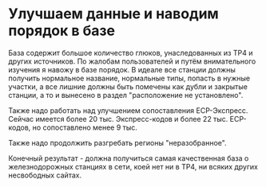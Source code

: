 # Улучшаем данные и наводим порядок в базе #

База содержит большое количество глюков, унаследованных из ТР4 и других источников. По жалобам пользователей и путём внимательного изучения я навожу в базе порядок. В идеале все станции должны получить нормальное название, нормальные типы, попасть в нужные участки, а все лишние должны быть помечены как дубли и закрытые станции, а то и вынесено в раздел "расположение не установлено".

Также надо работать над улучшением сопоставления ЕСР-Экспресс. Сейчас имеется более 20 тыс. Экспресс-кодов и более 22 тыс. ЕСР-кодов, но сопоставлено менее 9 тыс.

Также надо продолжить разгребать регионы "неразобранное".

Конечный результат - должна получиться самая качественная база о железнодорожных станциях в сети, коей нет ни в ТР4, ни всяких других несвободных сайтах.